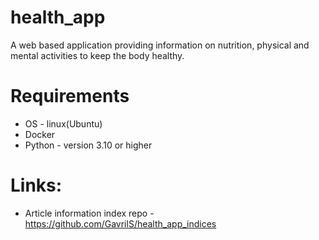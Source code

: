 # health_app
A web based application providing information on nutrition, physical and mental activities to keep the body healthy.

# Requirements
- OS - linux(Ubuntu)
- Docker
- Python - version 3.10 or higher

# Links:
- Article information index repo - https://github.com/GavrilS/health_app_indices